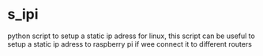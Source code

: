 # s_ipi
python script to setup a static ip adress for linux,
this script can be useful to setup a static ip adress to raspberry pi if wee connect it to different routers
